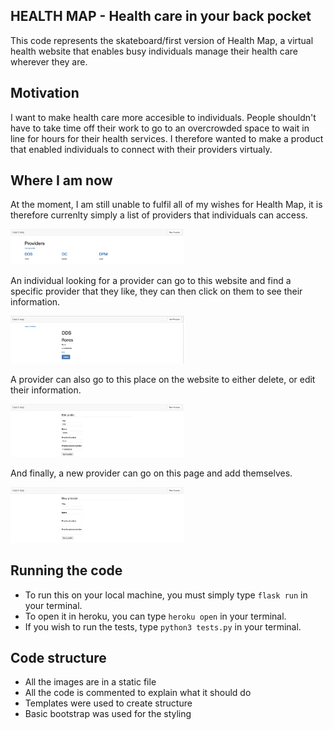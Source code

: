 ## HEALTH MAP - Health care in your back pocket

This code represents the skateboard/first version of Health Map, a virtual health website
that enables busy individuals manage their health care wherever they are. 

## Motivation

I want to make health care more accesible to individuals. People shouldn't have to take time off their work to go to an overcrowded space to wait in line for hours for their health services. I therefore wanted to make a product that enabled individuals to connect with their providers virtualy. 

## Where I am now

At the moment, I am still unable to fulfil all of my wishes for Health Map, it is therefore currenlty simply a list of providers that individuals can access.

<img src="/static/imgs/homepage.png" width="55%"></img>

An individual looking for a provider can go to this website and find a specific provider that they like, they can then click on them to see their information.

<img src="/static/imgs/showprovider.png" width="55%"></img>

A provider can also go to this place on the website to either delete, or edit their information.

<img src="/static/imgs/editprofile.png" width="55%"></img>

And finally, a new provider can go on this page and add themselves.

<img src="/static/imgs/newprovider.png" width="55%"></img>

## Running the code

- To run this on your local machine, you must simply type `flask run` in your terminal. 
- To open it in heroku, you can type `heroku open` in your terminal. 
- If you wish to run the tests, type `python3 tests.py` in your terminal.

## Code structure

- All the images are in a static file
- All the code is commented to explain what it should do
- Templates were used to create structure
- Basic bootstrap was used for the styling


